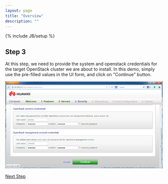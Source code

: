 ```yaml
---
layout: page
title: "Overview"
description: ""
---
```


{% include JB/setup %}


Step 3
------

At this step, we need to provide the system and openstack credentials for the target OpenStack cluster we are about to install. In this demo, simply use the pre-filled values in the UI form, and click on "Continue" button.

![Security credential form](5_credentials.png)

<a href="step4.html" class="btn btn-primary btn-lg active" role="button">Next Step</a>

